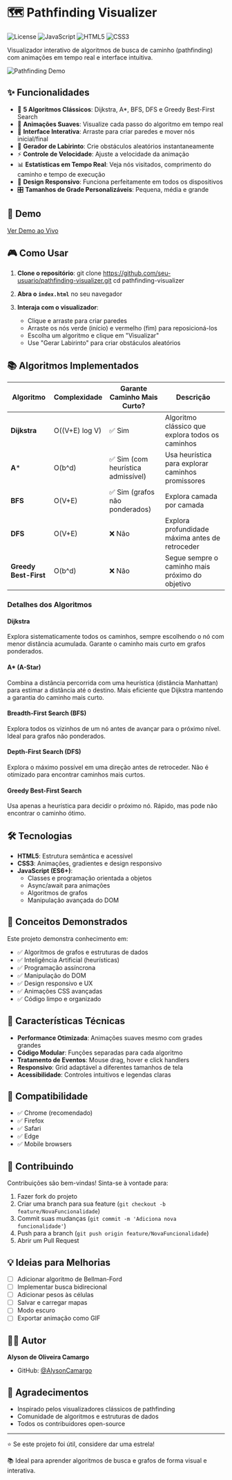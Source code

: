 # 🗺️ Pathfinding Visualizer

![License](https://img.shields.io/badge/license-MIT-blue.svg)
![JavaScript](https://img.shields.io/badge/javascript-ES6+-yellow.svg)
![HTML5](https://img.shields.io/badge/html-5-orange.svg)
![CSS3](https://img.shields.io/badge/css-3-blue.svg)

Visualizador interativo de algoritmos de busca de caminho (pathfinding) com animações em tempo real e interface intuitiva.

![Pathfinding Demo](https://pathfinding-visualizer-ac.vercel.app/)

## ✨ Funcionalidades

- 🧭 **5 Algoritmos Clássicos**: Dijkstra, A*, BFS, DFS e Greedy Best-First Search
- 🎨 **Animações Suaves**: Visualize cada passo do algoritmo em tempo real
- 🎯 **Interface Interativa**: Arraste para criar paredes e mover nós inicial/final
- 🧱 **Gerador de Labirinto**: Crie obstáculos aleatórios instantaneamente
- ⚡ **Controle de Velocidade**: Ajuste a velocidade da animação
- 📊 **Estatísticas em Tempo Real**: Veja nós visitados, comprimento do caminho e tempo de execução
- 📱 **Design Responsivo**: Funciona perfeitamente em todos os dispositivos
- 🎛️ **Tamanhos de Grade Personalizáveis**: Pequena, média e grande

## 🚀 Demo

[Ver Demo ao Vivo](https://pathfinding-visualizer-ac.vercel.app/)

## 🎮 Como Usar

1. **Clone o repositório**:
git clone https://github.com/seu-usuario/pathfinding-visualizer.git
cd pathfinding-visualizer


2. **Abra o `index.html`** no seu navegador

3. **Interaja com o visualizador**:
   - Clique e arraste para criar paredes
   - Arraste os nós verde (início) e vermelho (fim) para reposicioná-los
   - Escolha um algoritmo e clique em "Visualizar"
   - Use "Gerar Labirinto" para criar obstáculos aleatórios

## 📚 Algoritmos Implementados

| Algoritmo | Complexidade | Garante Caminho Mais Curto? | Descrição |
|-----------|-------------|------------------------------|-----------|
| **Dijkstra** | O((V+E) log V) | ✅ Sim | Algoritmo clássico que explora todos os caminhos |
| **A*** | O(b^d) | ✅ Sim (com heurística admissível) | Usa heurística para explorar caminhos promissores |
| **BFS** | O(V+E) | ✅ Sim (grafos não ponderados) | Explora camada por camada |
| **DFS** | O(V+E) | ❌ Não | Explora profundidade máxima antes de retroceder |
| **Greedy Best-First** | O(b^d) | ❌ Não | Segue sempre o caminho mais próximo do objetivo |

### Detalhes dos Algoritmos

#### Dijkstra
Explora sistematicamente todos os caminhos, sempre escolhendo o nó com menor distância acumulada. Garante o caminho mais curto em grafos ponderados.

#### A* (A-Star)
Combina a distância percorrida com uma heurística (distância Manhattan) para estimar a distância até o destino. Mais eficiente que Dijkstra mantendo a garantia do caminho mais curto.

#### Breadth-First Search (BFS)
Explora todos os vizinhos de um nó antes de avançar para o próximo nível. Ideal para grafos não ponderados.

#### Depth-First Search (DFS)
Explora o máximo possível em uma direção antes de retroceder. Não é otimizado para encontrar caminhos mais curtos.

#### Greedy Best-First Search
Usa apenas a heurística para decidir o próximo nó. Rápido, mas pode não encontrar o caminho ótimo.

## 🛠️ Tecnologias

- **HTML5**: Estrutura semântica e acessível
- **CSS3**: Animações, gradientes e design responsivo
- **JavaScript (ES6+)**: 
  - Classes e programação orientada a objetos
  - Async/await para animações
  - Algoritmos de grafos
  - Manipulação avançada do DOM

## 🎯 Conceitos Demonstrados

Este projeto demonstra conhecimento em:
- ✅ Algoritmos de grafos e estruturas de dados
- ✅ Inteligência Artificial (heurísticas)
- ✅ Programação assíncrona
- ✅ Manipulação do DOM
- ✅ Design responsivo e UX
- ✅ Animações CSS avançadas
- ✅ Código limpo e organizado

## 🌟 Características Técnicas

- **Performance Otimizada**: Animações suaves mesmo com grades grandes
- **Código Modular**: Funções separadas para cada algoritmo
- **Tratamento de Eventos**: Mouse drag, hover e click handlers
- **Responsivo**: Grid adaptável a diferentes tamanhos de tela
- **Acessibilidade**: Controles intuitivos e legendas claras

## 📱 Compatibilidade

- ✅ Chrome (recomendado)
- ✅ Firefox
- ✅ Safari
- ✅ Edge
- ✅ Mobile browsers

## 🤝 Contribuindo

Contribuições são bem-vindas! Sinta-se à vontade para:

1. Fazer fork do projeto
2. Criar uma branch para sua feature (`git checkout -b feature/NovaFuncionalidade`)
3. Commit suas mudanças (`git commit -m 'Adiciona nova funcionalidade'`)
4. Push para a branch (`git push origin feature/NovaFuncionalidade`)
5. Abrir um Pull Request

## 💡 Ideias para Melhorias

- [ ] Adicionar algoritmo de Bellman-Ford
- [ ] Implementar busca bidirecional
- [ ] Adicionar pesos às células
- [ ] Salvar e carregar mapas
- [ ] Modo escuro
- [ ] Exportar animação como GIF

## 👨‍💻 Autor

**Alyson de Oliveira Camargo**
- GitHub: [@AlysonCamargo](https://github.com/AlysonCamargo)


## 🙏 Agradecimentos

- Inspirado pelos visualizadores clássicos de pathfinding
- Comunidade de algoritmos e estruturas de dados
- Todos os contribuidores open-source

---

⭐ Se este projeto foi útil, considere dar uma estrela!

📚 Ideal para aprender algoritmos de busca e grafos de forma visual e interativa.

